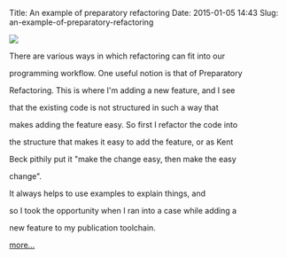 Title: An example of preparatory refactoring
Date: 2015-01-05 14:43
Slug: an-example-of-preparatory-refactoring

<div class="img floating">

[![](http://martinfowler.com/articles/preparatory-refactoring-example/jessitron.png)](http://martinfowler.com/articles/preparatory-refactoring-example.html)

</div>

</p>

There are various ways in which refactoring can fit into our

programming workflow. One useful notion is that of Preparatory

Refactoring. This is where I'm adding a new feature, and I see

that the existing code is not structured in such a way that

makes adding the feature easy. So first I refactor the code into

the structure that makes it easy to add the feature, or as Kent

Beck pithily put it "make the change easy, then make the easy

change".

</p>

It always helps to use examples to explain things, and

so I took the opportunity when I ran into a case while adding a

new feature to my publication toolchain.

</p>

[more…](http://martinfowler.com/articles/preparatory-refactoring-example.html)

</p>

